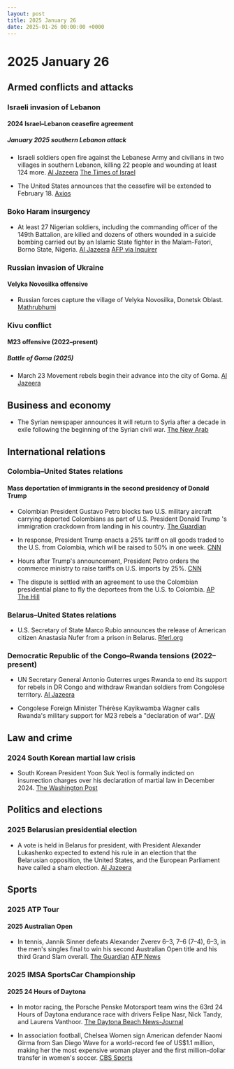 ```yaml
---
layout: post
title: 2025 January 26
date: 2025-01-26 00:00:00 +0000
---
```


# 2025 January 26

## Armed conflicts and attacks

### Israeli invasion of Lebanon

#### 2024 Israel–Lebanon ceasefire agreement

##### January 2025 southern Lebanon attack

- Israeli soldiers open fire against the Lebanese Army and civilians in two villages in southern Lebanon, killing 22 people and wounding at least 124 more. [Al Jazeera](https://www.aljazeera.com/news/2025/1/26/israel-kills-3-wounds-dozens-in-south-lebanon-in-breach-of-ceasefire-deal) [The Times of Israel](https://www.timesofisrael.com/liveblog_entry/lebanese-health-ministry-raises-death-toll-to-22-from-israeli-fire-in-south-of-country/)

- The United States announces that the ceasefire will be extended to February 18. [Axios](https://www.axios.com/2025/01/26/israel-lebanon-ceasefire-extended-trump-white-house)

### Boko Haram insurgency

- At least 27 Nigerian soldiers, including the commanding officer of the 149th Battalion, are killed and dozens of others wounded in a suicide bombing carried out by an Islamic State fighter in the Malam-Fatori, Borno State, Nigeria. [Al Jazeera](https://www.aljazeera.com/news/2025/1/26/at-least-20-nigerian-soldiers-killed-in-attack-on-remote-army-base) [AFP via Inquirer](https://globalnation.inquirer.net/262431/jihadist-suicide-attack-kills-27-nigeria-sodiers-army)

### Russian invasion of Ukraine

#### Velyka Novosilka offensive

- Russian forces capture the village of Velyka Novosilka, Donetsk Oblast. [Mathrubhumi](https://english.mathrubhumi.com/amp/news/world/russia-captures-velyka-novosilka-ukraine-1.10287795)

### Kivu conflict

#### M23 offensive (2022–present)

##### Battle of Goma (2025)

- March 23 Movement rebels begin their advance into the city of Goma. [Al Jazeera](https://www.aljazeera.com/news/2025/1/26/un-chief-calls-for-rwandan-forces-to-leave-drc-as-rebels-press-offensive)

## Business and economy

- The Syrian newspaper announces it will return to Syria after a decade in exile following the beginning of the Syrian civil war. [The New Arab](https://www.newarab.com/news/syrian-paper-announces-damascus-return-after-decade-exile)

## International relations

### Colombia–United States relations

#### Mass deportation of immigrants in the second presidency of Donald Trump

- Colombian President Gustavo Petro blocks two U.S. military aircraft carrying deported Colombians as part of U.S. President Donald Trump 's immigration crackdown from landing in his country. [The Guardian](https://www.theguardian.com/us-news/2025/jan/26/colombia-gustavo-petro-trump-deportation-flights)

- In response, President Trump enacts a 25% tariff on all goods traded to the U.S. from Colombia, which will be raised to 50% in one week. [CNN](https://edition.cnn.com/2025/01/26/politics/colombia-tariffs-trump-deportation-flights/index.html)

- Hours after Trump's announcement, President Petro orders the commerce ministry to raise tariffs on U.S. imports by 25%. [CNN](https://edition.cnn.com/2025/01/26/politics/colombia-tariffs-trump-deportation-flights/index.html)

- The dispute is settled with an agreement to use the Colombian presidential plane to fly the deportees from the U.S. to Colombia. [AP](https://apnews.com/article/colombia-immigration-deportation-flights-petro-trump-us-67870e41556c5d8791d22ec6767049fd) [The Hill](https://thehill.com/policy/international/5107740-colombia-presidential-plane-honduras-us-deportation-flights/)

### Belarus–United States relations

- U.S. Secretary of State Marco Rubio announces the release of American citizen Anastasia Nufer from a prison in Belarus. [Rferl.org](https://www.rferl.org/a/us-citizen-belarus-prison-release-rubio/33289470.html)

### Democratic Republic of the Congo–Rwanda tensions (2022–present)

- UN Secretary General Antonio Guterres urges Rwanda to end its support for rebels in DR Congo and withdraw Rwandan soldiers from Congolese territory. [Al Jazeera](https://www.aljazeera.com/news/2025/1/26/un-chief-calls-for-rwandan-forces-to-leave-drc-as-rebels-press-offensive)

- Congolese Foreign Minister Thérèse Kayikwamba Wagner calls Rwanda's military support for M23 rebels a "declaration of war". [DW](https://www.dw.com/en/dr-congo-updates-un-chief-urges-rwanda-to-pull-back-troops/live-71416951)

## Law and crime

### 2024 South Korean martial law crisis

- South Korean President Yoon Suk Yeol is formally indicted on insurrection charges over his declaration of martial law in December 2024. [The Washington Post](https://www.washingtonpost.com/world/2025/01/26/south-korea-president-yoon-indicted/)

## Politics and elections

### 2025 Belarusian presidential election

- A vote is held in Belarus for president, with President Alexander Lukashenko expected to extend his rule in an election that the Belarusian opposition, the United States, and the European Parliament have called a sham election. [Al Jazeera](https://www.aljazeera.com/amp/features/2025/1/25/lukashenko-ahead-of-2025-election-still-afraid-of-the-people)

## Sports

### 2025 ATP Tour

#### 2025 Australian Open

- In tennis, Jannik Sinner defeats Alexander Zverev 6–3, 7–6 (7–4), 6–3, in the men's singles final to win his second Australian Open title and his third Grand Slam overall. [The Guardian](https://www.theguardian.com/sport/2025/jan/26/australian-open-final-jannik-sinner-alexander-zverev-mens-singles-report) [ATP News](https://www.atptour.com/en/news/sinner-zverev-australian-open-2025-final)

### 2025 IMSA SportsCar Championship

#### 2025 24 Hours of Daytona

- In motor racing, the Porsche Penske Motorsport team wins the 63rd 24 Hours of Daytona endurance race with drivers Felipe Nasr, Nick Tandy, and Laurens Vanthoor. [The Daytona Beach News-Journal](https://www.news-journalonline.com/story/sports/nascar/2025/01/26/daytona-rolex-24-winners-2025-imsa-race/77956414007/)

- In association football, Chelsea Women sign American defender Naomi Girma from San Diego Wave for a world-record fee of US$1.1 million, making her the most expensive woman player and the first million-dollar transfer in women's soccer. [CBS Sports](https://www.cbssports.com/soccer/news/uswnt-star-naomi-girma-joins-chelsea-in-first-million-dollar-transfer-in-womens-soccer-history/)